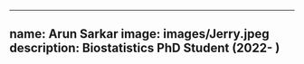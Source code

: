 
---
name: Arun Sarkar
image: images/Jerry.jpeg
description: Biostatistics PhD Student (2022- )
---
